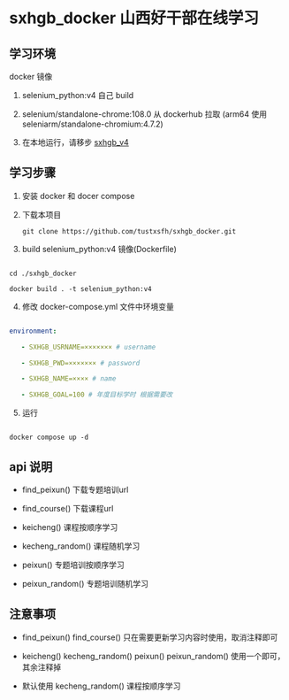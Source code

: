 # sxhgb_docker 山西好干部在线学习  

  

## 学习环境

 docker 镜像  

1. selenium_python:v4 自己 build  

2. selenium/standalone-chrome:108.0 从 dockerhub 拉取     (arm64 使用 seleniarm/standalone-chromium:4.7.2)    

3. 在本地运行，请移步   [sxhgb_v4](https://github.com/tustxsfh/sxhgb_v4)


## 学习步骤
 

1. 安装 docker 和 docer compose  

2. 下载本项目  

   ```git clone https://github.com/tustxsfh/sxhgb_docker.git```

3. build selenium_python:v4 镜像(Dockerfile)  

```shell  

cd ./sxhgb_docker  

docker build . -t selenium_python:v4  

```
  

4. 修改 docker-compose.yml 文件中环境变量  

```yml  

environment:  

   - SXHGB_USRNAME=××××××× # username  

   - SXHGB_PWD=××××××× # password  

   - SXHGB_NAME=×××× # name  

   - SXHGB_GOAL=100 # 年度目标学时 根据需要改  

```

  

5. 运行  

```  

docker compose up -d  

```

  

## api 说明
  

- find_peixun() 下载专题培训url  

- find_course() 下载课程url  

- keicheng() 课程按顺序学习  

- kecheng_random() 课程随机学习  

- peixun() 专题培训按顺序学习  

- peixun_random() 专题培训随机学习  
  

## 注意事项 

- find_peixun() find_course() 只在需要更新学习内容时使用，取消注释即可  

- keicheng() kecheng_random() peixun() peixun_random() 使用一个即可，其余注释掉 

- 默认使用 kecheng_random() 课程按顺序学习